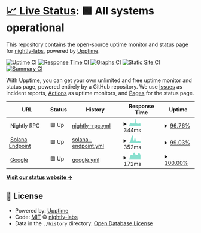 # [📈 Live Status](https://nightly-labs.github.io/rpc-status): <!--live status--> **🟩 All systems operational**

This repository contains the open-source uptime monitor and status page for [nightly-labs](https://nightly-labs.github.io/rpc-status), powered by [Upptime](https://github.com/upptime/upptime).

[![Uptime CI](https://github.com/nightly-labs/rpc-status/workflows/Uptime%20CI/badge.svg)](https://github.com/nightly-labs/rpc-status/actions?query=workflow%3A%22Uptime+CI%22)
[![Response Time CI](https://github.com/nightly-labs/rpc-status/workflows/Response%20Time%20CI/badge.svg)](https://github.com/nightly-labs/rpc-status/actions?query=workflow%3A%22Response+Time+CI%22)
[![Graphs CI](https://github.com/nightly-labs/rpc-status/workflows/Graphs%20CI/badge.svg)](https://github.com/nightly-labs/rpc-status/actions?query=workflow%3A%22Graphs+CI%22)
[![Static Site CI](https://github.com/nightly-labs/rpc-status/workflows/Static%20Site%20CI/badge.svg)](https://github.com/nightly-labs/rpc-status/actions?query=workflow%3A%22Static+Site+CI%22)
[![Summary CI](https://github.com/nightly-labs/rpc-status/workflows/Summary%20CI/badge.svg)](https://github.com/nightly-labs/rpc-status/actions?query=workflow%3A%22Summary+CI%22)

With [Upptime](https://upptime.js.org), you can get your own unlimited and free uptime monitor and status page, powered entirely by a GitHub repository. We use [Issues](https://github.com/nightly-labs/rpc-status/issues) as incident reports, [Actions](https://github.com/nightly-labs/rpc-status/actions) as uptime monitors, and [Pages](https://nightly-labs.github.io/rpc-status) for the status page.

<!--start: status pages-->
<!-- This summary is generated by Upptime (https://github.com/upptime/upptime) -->
<!-- Do not edit this manually, your changes will be overwritten -->
<!-- prettier-ignore -->
| URL | Status | History | Response Time | Uptime |
| --- | ------ | ------- | ------------- | ------ |
| <img alt="" src="https://favicons.githubusercontent.com/null" height="13"> Nightly RPC | 🟩 Up | [nightly-rpc.yml](https://github.com/nightly-labs/rpc-status/commits/HEAD/history/nightly-rpc.yml) | <details><summary><img alt="Response time graph" src="./graphs/nightly-rpc/response-time-week.png" height="20"> 344ms</summary><br><a href="https://nightly-labs.github.io/rpc-status/history/nightly-rpc"><img alt="Response time 360" src="https://img.shields.io/endpoint?url=https%3A%2F%2Fraw.githubusercontent.com%2Fnightly-labs%2Frpc-status%2FHEAD%2Fapi%2Fnightly-rpc%2Fresponse-time.json"></a><br><a href="https://nightly-labs.github.io/rpc-status/history/nightly-rpc"><img alt="24-hour response time 421" src="https://img.shields.io/endpoint?url=https%3A%2F%2Fraw.githubusercontent.com%2Fnightly-labs%2Frpc-status%2FHEAD%2Fapi%2Fnightly-rpc%2Fresponse-time-day.json"></a><br><a href="https://nightly-labs.github.io/rpc-status/history/nightly-rpc"><img alt="7-day response time 344" src="https://img.shields.io/endpoint?url=https%3A%2F%2Fraw.githubusercontent.com%2Fnightly-labs%2Frpc-status%2FHEAD%2Fapi%2Fnightly-rpc%2Fresponse-time-week.json"></a><br><a href="https://nightly-labs.github.io/rpc-status/history/nightly-rpc"><img alt="30-day response time 360" src="https://img.shields.io/endpoint?url=https%3A%2F%2Fraw.githubusercontent.com%2Fnightly-labs%2Frpc-status%2FHEAD%2Fapi%2Fnightly-rpc%2Fresponse-time-month.json"></a><br><a href="https://nightly-labs.github.io/rpc-status/history/nightly-rpc"><img alt="1-year response time 360" src="https://img.shields.io/endpoint?url=https%3A%2F%2Fraw.githubusercontent.com%2Fnightly-labs%2Frpc-status%2FHEAD%2Fapi%2Fnightly-rpc%2Fresponse-time-year.json"></a></details> | <details><summary><a href="https://nightly-labs.github.io/rpc-status/history/nightly-rpc">96.76%</a></summary><a href="https://nightly-labs.github.io/rpc-status/history/nightly-rpc"><img alt="All-time uptime 98.43%" src="https://img.shields.io/endpoint?url=https%3A%2F%2Fraw.githubusercontent.com%2Fnightly-labs%2Frpc-status%2FHEAD%2Fapi%2Fnightly-rpc%2Fuptime.json"></a><br><a href="https://nightly-labs.github.io/rpc-status/history/nightly-rpc"><img alt="24-hour uptime 95.51%" src="https://img.shields.io/endpoint?url=https%3A%2F%2Fraw.githubusercontent.com%2Fnightly-labs%2Frpc-status%2FHEAD%2Fapi%2Fnightly-rpc%2Fuptime-day.json"></a><br><a href="https://nightly-labs.github.io/rpc-status/history/nightly-rpc"><img alt="7-day uptime 96.76%" src="https://img.shields.io/endpoint?url=https%3A%2F%2Fraw.githubusercontent.com%2Fnightly-labs%2Frpc-status%2FHEAD%2Fapi%2Fnightly-rpc%2Fuptime-week.json"></a><br><a href="https://nightly-labs.github.io/rpc-status/history/nightly-rpc"><img alt="30-day uptime 98.43%" src="https://img.shields.io/endpoint?url=https%3A%2F%2Fraw.githubusercontent.com%2Fnightly-labs%2Frpc-status%2FHEAD%2Fapi%2Fnightly-rpc%2Fuptime-month.json"></a><br><a href="https://nightly-labs.github.io/rpc-status/history/nightly-rpc"><img alt="1-year uptime 98.43%" src="https://img.shields.io/endpoint?url=https%3A%2F%2Fraw.githubusercontent.com%2Fnightly-labs%2Frpc-status%2FHEAD%2Fapi%2Fnightly-rpc%2Fuptime-year.json"></a></details>
| <img alt="" src="https://favicons.githubusercontent.com/api.mainnet-beta.solana.com" height="13"> [Solana Endpoint](https://api.mainnet-beta.solana.com) | 🟩 Up | [solana-endpoint.yml](https://github.com/nightly-labs/rpc-status/commits/HEAD/history/solana-endpoint.yml) | <details><summary><img alt="Response time graph" src="./graphs/solana-endpoint/response-time-week.png" height="20"> 352ms</summary><br><a href="https://nightly-labs.github.io/rpc-status/history/solana-endpoint"><img alt="Response time 258" src="https://img.shields.io/endpoint?url=https%3A%2F%2Fraw.githubusercontent.com%2Fnightly-labs%2Frpc-status%2FHEAD%2Fapi%2Fsolana-endpoint%2Fresponse-time.json"></a><br><a href="https://nightly-labs.github.io/rpc-status/history/solana-endpoint"><img alt="24-hour response time 159" src="https://img.shields.io/endpoint?url=https%3A%2F%2Fraw.githubusercontent.com%2Fnightly-labs%2Frpc-status%2FHEAD%2Fapi%2Fsolana-endpoint%2Fresponse-time-day.json"></a><br><a href="https://nightly-labs.github.io/rpc-status/history/solana-endpoint"><img alt="7-day response time 352" src="https://img.shields.io/endpoint?url=https%3A%2F%2Fraw.githubusercontent.com%2Fnightly-labs%2Frpc-status%2FHEAD%2Fapi%2Fsolana-endpoint%2Fresponse-time-week.json"></a><br><a href="https://nightly-labs.github.io/rpc-status/history/solana-endpoint"><img alt="30-day response time 258" src="https://img.shields.io/endpoint?url=https%3A%2F%2Fraw.githubusercontent.com%2Fnightly-labs%2Frpc-status%2FHEAD%2Fapi%2Fsolana-endpoint%2Fresponse-time-month.json"></a><br><a href="https://nightly-labs.github.io/rpc-status/history/solana-endpoint"><img alt="1-year response time 258" src="https://img.shields.io/endpoint?url=https%3A%2F%2Fraw.githubusercontent.com%2Fnightly-labs%2Frpc-status%2FHEAD%2Fapi%2Fsolana-endpoint%2Fresponse-time-year.json"></a></details> | <details><summary><a href="https://nightly-labs.github.io/rpc-status/history/solana-endpoint">99.03%</a></summary><a href="https://nightly-labs.github.io/rpc-status/history/solana-endpoint"><img alt="All-time uptime 99.64%" src="https://img.shields.io/endpoint?url=https%3A%2F%2Fraw.githubusercontent.com%2Fnightly-labs%2Frpc-status%2FHEAD%2Fapi%2Fsolana-endpoint%2Fuptime.json"></a><br><a href="https://nightly-labs.github.io/rpc-status/history/solana-endpoint"><img alt="24-hour uptime 100.00%" src="https://img.shields.io/endpoint?url=https%3A%2F%2Fraw.githubusercontent.com%2Fnightly-labs%2Frpc-status%2FHEAD%2Fapi%2Fsolana-endpoint%2Fuptime-day.json"></a><br><a href="https://nightly-labs.github.io/rpc-status/history/solana-endpoint"><img alt="7-day uptime 99.03%" src="https://img.shields.io/endpoint?url=https%3A%2F%2Fraw.githubusercontent.com%2Fnightly-labs%2Frpc-status%2FHEAD%2Fapi%2Fsolana-endpoint%2Fuptime-week.json"></a><br><a href="https://nightly-labs.github.io/rpc-status/history/solana-endpoint"><img alt="30-day uptime 99.64%" src="https://img.shields.io/endpoint?url=https%3A%2F%2Fraw.githubusercontent.com%2Fnightly-labs%2Frpc-status%2FHEAD%2Fapi%2Fsolana-endpoint%2Fuptime-month.json"></a><br><a href="https://nightly-labs.github.io/rpc-status/history/solana-endpoint"><img alt="1-year uptime 99.64%" src="https://img.shields.io/endpoint?url=https%3A%2F%2Fraw.githubusercontent.com%2Fnightly-labs%2Frpc-status%2FHEAD%2Fapi%2Fsolana-endpoint%2Fuptime-year.json"></a></details>
| <img alt="" src="https://favicons.githubusercontent.com/www.google.com" height="13"> [Google](https://www.google.com) | 🟩 Up | [google.yml](https://github.com/nightly-labs/rpc-status/commits/HEAD/history/google.yml) | <details><summary><img alt="Response time graph" src="./graphs/google/response-time-week.png" height="20"> 172ms</summary><br><a href="https://nightly-labs.github.io/rpc-status/history/google"><img alt="Response time 172" src="https://img.shields.io/endpoint?url=https%3A%2F%2Fraw.githubusercontent.com%2Fnightly-labs%2Frpc-status%2FHEAD%2Fapi%2Fgoogle%2Fresponse-time.json"></a><br><a href="https://nightly-labs.github.io/rpc-status/history/google"><img alt="24-hour response time 151" src="https://img.shields.io/endpoint?url=https%3A%2F%2Fraw.githubusercontent.com%2Fnightly-labs%2Frpc-status%2FHEAD%2Fapi%2Fgoogle%2Fresponse-time-day.json"></a><br><a href="https://nightly-labs.github.io/rpc-status/history/google"><img alt="7-day response time 172" src="https://img.shields.io/endpoint?url=https%3A%2F%2Fraw.githubusercontent.com%2Fnightly-labs%2Frpc-status%2FHEAD%2Fapi%2Fgoogle%2Fresponse-time-week.json"></a><br><a href="https://nightly-labs.github.io/rpc-status/history/google"><img alt="30-day response time 172" src="https://img.shields.io/endpoint?url=https%3A%2F%2Fraw.githubusercontent.com%2Fnightly-labs%2Frpc-status%2FHEAD%2Fapi%2Fgoogle%2Fresponse-time-month.json"></a><br><a href="https://nightly-labs.github.io/rpc-status/history/google"><img alt="1-year response time 172" src="https://img.shields.io/endpoint?url=https%3A%2F%2Fraw.githubusercontent.com%2Fnightly-labs%2Frpc-status%2FHEAD%2Fapi%2Fgoogle%2Fresponse-time-year.json"></a></details> | <details><summary><a href="https://nightly-labs.github.io/rpc-status/history/google">100.00%</a></summary><a href="https://nightly-labs.github.io/rpc-status/history/google"><img alt="All-time uptime 100.00%" src="https://img.shields.io/endpoint?url=https%3A%2F%2Fraw.githubusercontent.com%2Fnightly-labs%2Frpc-status%2FHEAD%2Fapi%2Fgoogle%2Fuptime.json"></a><br><a href="https://nightly-labs.github.io/rpc-status/history/google"><img alt="24-hour uptime 100.00%" src="https://img.shields.io/endpoint?url=https%3A%2F%2Fraw.githubusercontent.com%2Fnightly-labs%2Frpc-status%2FHEAD%2Fapi%2Fgoogle%2Fuptime-day.json"></a><br><a href="https://nightly-labs.github.io/rpc-status/history/google"><img alt="7-day uptime 100.00%" src="https://img.shields.io/endpoint?url=https%3A%2F%2Fraw.githubusercontent.com%2Fnightly-labs%2Frpc-status%2FHEAD%2Fapi%2Fgoogle%2Fuptime-week.json"></a><br><a href="https://nightly-labs.github.io/rpc-status/history/google"><img alt="30-day uptime 100.00%" src="https://img.shields.io/endpoint?url=https%3A%2F%2Fraw.githubusercontent.com%2Fnightly-labs%2Frpc-status%2FHEAD%2Fapi%2Fgoogle%2Fuptime-month.json"></a><br><a href="https://nightly-labs.github.io/rpc-status/history/google"><img alt="1-year uptime 100.00%" src="https://img.shields.io/endpoint?url=https%3A%2F%2Fraw.githubusercontent.com%2Fnightly-labs%2Frpc-status%2FHEAD%2Fapi%2Fgoogle%2Fuptime-year.json"></a></details>

<!--end: status pages-->

[**Visit our status website →**](https://nightly-labs.github.io/rpc-status)

## 📄 License

- Powered by: [Upptime](https://github.com/upptime/upptime)
- Code: [MIT](./LICENSE) © [nightly-labs](https://nightly-labs.github.io/rpc-status)
- Data in the `./history` directory: [Open Database License](https://opendatacommons.org/licenses/odbl/1-0/)

